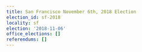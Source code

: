 ```yaml
---
title: San Francisco November 6th, 2018 Election
election_id: sf-2018
locality: sf
election: '2018-11-06'
office_elections: []
referendums: []
---
```

